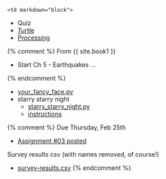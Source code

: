 	<td markdown="block">
* Quiz
* [Turtle](slides/07/turtle.html) 
* [Processing](slides/07/processing.html) 
</td>
{% comment %}
	<td markdown="block">
From {{ site.book1 }}

* Start Ch 5 - Earthquakes ...
</td>
{% endcomment %}
	<td markdown="block">

* [your_fancy_face.py](assignments/hw07/your_fancy_face.py) 
* starry starry night
    * [starry_starry_night.py](assignments/hw07/starry_starry_night.py) 
    * [instructions](assignments/hw07.html) 


{% comment %}
Due Thursday, Feb 25th 

* [Assignment #03 posted](assignments/hw03.html)

Survey results csv (with names removed, of course!)

* [survey-results.csv](resources/txt/survey-results.csv)
{% endcomment %}
</td>
